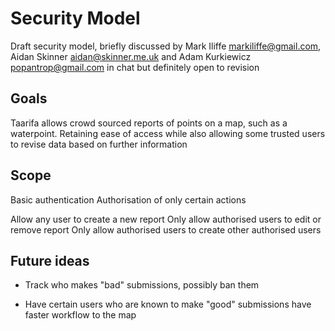 Security Model
==============

Draft security model, briefly discussed by Mark Iliffe
<markiliffe@gmail.com>, Aidan Skinner <aidan@skinner.me.uk> and Adam
Kurkiewicz <popantrop@gmail.com> in chat but definitely open to
revision

Goals
---------

Taarifa allows crowd sourced reports of points on a map, such as a
waterpoint. Retaining ease of access while also allowing some trusted
users to revise data based on further information

Scope
-----

Basic authentication
Authorisation of only certain actions

Allow any user to create a new report
Only allow authorised users to edit or remove report
Only allow authorised users to create other authorised users

Future ideas
------------

* Track who makes "bad" submissions, possibly ban them

* Have certain users who are known to make "good" submissions have
  faster workflow to the map